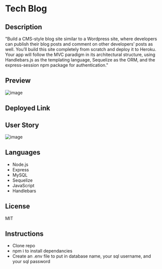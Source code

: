 # Tech Blog

## Description
  "Build a CMS-style blog site similar to a Wordpress site, where developers can publish their blog posts and comment on other developers’ posts as well. You’ll build this site completely from scratch and deploy it to Heroku. Your app will follow the MVC paradigm in its architectural structure, using Handlebars.js as the templating language, Sequelize as the ORM, and the express-session npm package for authentication."
  
  ## Preview
  ![image](https://user-images.githubusercontent.com/92649046/153774672-4ce7008b-93c2-4abc-b82d-b3b75bfa9f2e.png)


## Deployed Link


## User Story
![image](https://user-images.githubusercontent.com/92649046/153774691-39336924-58dc-4774-9a7f-d204e43d609f.png)


## Languages
* Node.js
* Express
* MySQL
* Sequelize
* JavaScript
* Handlebars

## License
MIT

## Instructions
* Clone repo
* npm i to install dependancies
* Create an .env file to put in database name, your sql username, and your sql password

